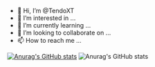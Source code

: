 - 👋 Hi, I’m @TendoXT
- 👀 I’m interested in ...
- 🌱 I’m currently learning ...
- 💞️ I’m looking to collaborate on ...
- 📫 How to reach me ...

[![Anurag's GitHub stats](https://github-readme-stats.vercel.app/api?username=tendoxt)](https://github.com/anuraghazra/github-readme-stats)
![Anurag's GitHub stats](https://github-readme-stats.vercel.app/api?username=tendoxt&show_icons=true&theme=radical)
